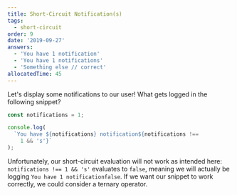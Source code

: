 ```yaml
---
title: Short-Circuit Notification(s)
tags:
  - short-circuit
order: 9
date: '2019-09-27'
answers:
  - 'You have 1 notification'
  - 'You have 1 notifications'
  - 'Something else // correct'
allocatedTime: 45
---
```


Let's display some notifications to our user! What gets logged in the following snippet?

```javascript
const notifications = 1;

console.log(
  `You have ${notifications} notification${notifications !==
    1 && 's'}`
);
```

<!-- explanation -->

Unfortunately, our short-circuit evaluation will not work as intended here: `notifications !== 1 && 's'` evaluates to `false`, meaning we will actually be logging `You have 1 notificationfalse`. If we want our snippet to work correctly, we could consider a ternary operator.
